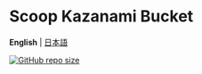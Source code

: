 # Scoop Kazanami Bucket

**English** |
[日本語](https://github.com/Kazanami/zeus-bucket/blob/master/README_JA.md)

[![GitHub repo size](https://img.shields.io/github/repo-size/kazanami/zeus-bucket?logo=github)](https://github.com/Kazanami/zeus-bucket.git)
